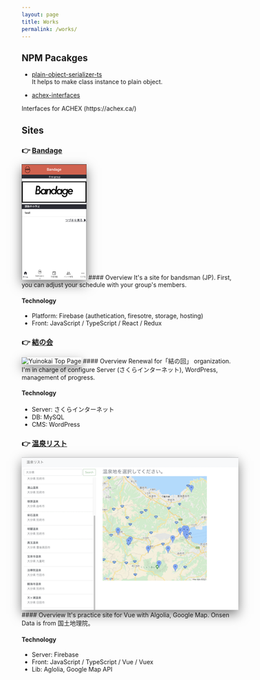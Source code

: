 ```yaml
---
layout: page
title: Works
permalink: /works/
---
```


## NPM Pacakges

* <a href="https://www.npmjs.com/package/plain-object-serializer-ts" target="_blank">plain-object-serializer-ts</a><br/>
It helps to make class instance to plain object.

* <a href="https://www.npmjs.com/package/achex-interfaces" target="_blank">achex-interfaces
</a>  
Interfaces for ACHEX (https://achex.ca/)

## Sites

### 👉 <a href="https://band-age.net" target="_blank">Bandage</a><br/>
<img style="box-shadow: 0 10px 25px 0 rgba(0, 0, 0, .5);" src="../assets/Bandage-Top.png" alt="Bandage Top Page" width="30%">
#### Overview
It's a site for bandsman (JP).    
First, you can adjust your schedule with your group's members.

#### Technology
* Platform: Firebase (authetication, firesotre, storage, hosting)
* Front: JavaScript / TypeScript / React / Redux


### 👉 <a href="https://npoyui.com" target="_blank">結の会</a><br/>
<img style="box-shadow: 0 10px 25px 0 rgba(0, 0, 0, .5);" src="../assets/Yuinokai-TOP.png" alt="Yuinokai Top Page">
#### Overview
Renewal for「結の回」 organization.   
I'm in charge of configure Server (さくらインターネット), WordPress, management of progress.

#### Technology
* Server: さくらインターネット
* DB: MySQL
* CMS: WordPress


### 👉 <a href="https://onsens-dev.web.app/" target="_blank">温泉リスト</a><br/>
<img style="box-shadow: 0 10px 25px 0 rgba(0, 0, 0, .5);" src="../assets/onsens.png" alt="Onsen List Top Page">
#### Overview
It's practice site for Vue with Algolia, Google Map.
Onsen Data is from 国土地理院。

#### Technology
* Server: Firebase
* Front: JavaScript / TypeScript / Vue / Vuex
* Lib: Aglolia, Google Map API
